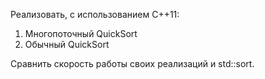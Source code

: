 Реализовать, с использованием С++11:
1. Многопоточный QuickSort
2. Обычный QuickSort

Сравнить скорость работы своих реализаций и std::sort.
